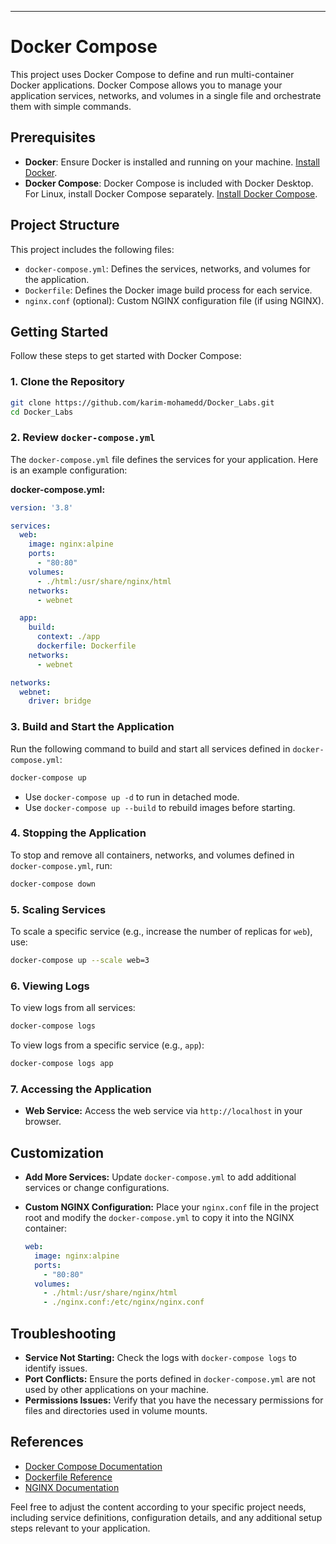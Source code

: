 
---

# Docker Compose 

This project uses Docker Compose to define and run multi-container Docker applications. Docker Compose allows you to manage your application services, networks, and volumes in a single file and orchestrate them with simple commands.

## Prerequisites

- **Docker**: Ensure Docker is installed and running on your machine. [Install Docker](https://docs.docker.com/get-docker/).
- **Docker Compose**: Docker Compose is included with Docker Desktop. For Linux, install Docker Compose separately. [Install Docker Compose](https://docs.docker.com/compose/install/).

## Project Structure

This project includes the following files:

- `docker-compose.yml`: Defines the services, networks, and volumes for the application.
- `Dockerfile`: Defines the Docker image build process for each service.
- `nginx.conf` (optional): Custom NGINX configuration file (if using NGINX).

## Getting Started

Follow these steps to get started with Docker Compose:

### 1. Clone the Repository

```bash
git clone https://github.com/karim-mohamedd/Docker_Labs.git
cd Docker_Labs
```

### 2. Review `docker-compose.yml`

The `docker-compose.yml` file defines the services for your application. Here is an example configuration:

**docker-compose.yml:**

```yaml
version: '3.8'

services:
  web:
    image: nginx:alpine
    ports:
      - "80:80"
    volumes:
      - ./html:/usr/share/nginx/html
    networks:
      - webnet

  app:
    build:
      context: ./app
      dockerfile: Dockerfile
    networks:
      - webnet

networks:
  webnet:
    driver: bridge
```

### 3. Build and Start the Application

Run the following command to build and start all services defined in `docker-compose.yml`:

```bash
docker-compose up
```

- Use `docker-compose up -d` to run in detached mode.
- Use `docker-compose up --build` to rebuild images before starting.

### 4. Stopping the Application

To stop and remove all containers, networks, and volumes defined in `docker-compose.yml`, run:

```bash
docker-compose down
```

### 5. Scaling Services

To scale a specific service (e.g., increase the number of replicas for `web`), use:

```bash
docker-compose up --scale web=3
```

### 6. Viewing Logs

To view logs from all services:

```bash
docker-compose logs
```

To view logs from a specific service (e.g., `app`):

```bash
docker-compose logs app
```

### 7. Accessing the Application

- **Web Service:** Access the web service via `http://localhost` in your browser.

## Customization

- **Add More Services:** Update `docker-compose.yml` to add additional services or change configurations.
- **Custom NGINX Configuration:** Place your `nginx.conf` file in the project root and modify the `docker-compose.yml` to copy it into the NGINX container:

  ```yaml
  web:
    image: nginx:alpine
    ports:
      - "80:80"
    volumes:
      - ./html:/usr/share/nginx/html
      - ./nginx.conf:/etc/nginx/nginx.conf
  ```

## Troubleshooting

- **Service Not Starting:** Check the logs with `docker-compose logs` to identify issues.
- **Port Conflicts:** Ensure the ports defined in `docker-compose.yml` are not used by other applications on your machine.
- **Permissions Issues:** Verify that you have the necessary permissions for files and directories used in volume mounts.

## References

- [Docker Compose Documentation](https://docs.docker.com/compose/)
- [Dockerfile Reference](https://docs.docker.com/engine/reference/builder/)
- [NGINX Documentation](https://nginx.org/en/docs/)



Feel free to adjust the content according to your specific project needs, including service definitions, configuration details, and any additional setup steps relevant to your application.